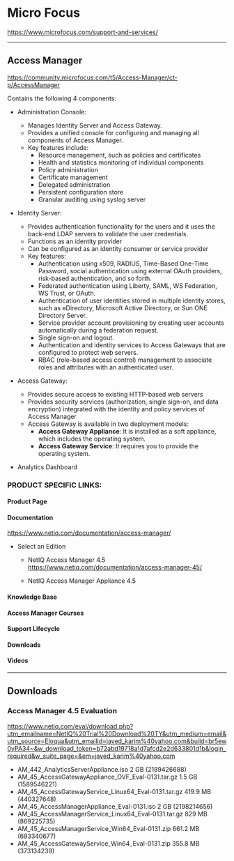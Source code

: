# Micro Focus
https://www.microfocus.com/support-and-services/
***
## Access Manager
https://community.microfocus.com/t5/Access-Manager/ct-p/AccessManager
	
Contains the following 4 components:
- Administration Console: 
	- Manages Identity Server and Access Gateway.
	- Provides a unified console for configuring and managing all components of Access Manager.
	- Key features include:
		- Resource management, such as policies and certificates
		- Health and statistics monitoring of individual components
		- Policy administration
		- Certificate management
		- Delegated administration
		- Persistent configuration store
		- Granular auditing using syslog server
- Identity Server: 
	- Provides authentication functionality for the users and it uses the back-end LDAP
servers to validate the user credentials.
	- Functions as an identity provider
	- Can be configured as an identity
consumer or service provider
	- Key features:
		- Authentication using x509, RADIUS, Time-Based One-Time Password, social authentication using external
OAuth providers, risk-based authentication, and so forth.
		- Federated authentication using Liberty, SAML, WS Federation, WS Trust, or OAuth.
		- Authentication of user identities stored in multiple identity stores, such as eDirectory, Microsoft Active
Directory, or Sun ONE Directory Server.
		- Service provider account provisioning by creating user accounts automatically during a federation
request.
		- Single sign-on and logout.
		- Authentication and identity services to Access Gateways that are configured to protect web servers.
		- RBAC (role-based access control) management to associate roles and attributes with an authenticated
user.

- Access Gateway: 
	- Provides secure access to existing HTTP-based web servers
	- Provides security services
(authorization, single sign-on, and data encryption) integrated with the identity and policy services of Access
Manager
	- Access Gateway is available in two deployment models:
		- **Access Gateway Appliance**: It is installed as a soft appliance, which includes the operating system.
		- **Access Gateway Service**: It requires you to provide the operating system.

- Analytics Dashboard



### PRODUCT SPECIFIC LINKS:
#### Product Page
#### Documentation
https://www.netiq.com/documentation/access-manager/
- Select an Edition
	- NetIQ Access Manager 4.5
		https://www.netiq.com/documentation/access-manager-45/
		
	- NetIQ Access Manager Appliance 4.5

#### Knowledge Base
#### Access Manager Courses
#### Support Lifecycle
#### Downloads
#### Videos

***
## Downloads
### Access Manager 4.5 Evaluation 
https://www.netiq.com/eval/download.php?utm_emailname=NetIQ%20Trial%20Download%20TY&utm_medium=email&utm_source=Eloqua&utm_emailid=javed_karim%40yahoo.com&build=br5ew0yPA34~&w_download_token=b72abd19718a1d7afcd2e2d633801d1b&login_required&w_suite_page=&em=javed_karim%40yahoo.com	
- AM_442_AnalyticsServerAppliance.iso 	2 GB (2189426688)
- AM_45_AccessGatewayAppliance_OVF_Eval-0131.tar.gz 	1.5 GB (1589546221) 	
- AM_45_AccessGatewayService_Linux64_Eval-0131.tar.gz 	419.9 MB (440327648) 	
- AM_45_AccessManagerAppliance_Eval-0131.iso 	2 GB (2198214656) 	
- AM_45_AccessManagerService_Linux64_Eval-0131.tar.gz 	829 MB (869225735) 	
- AM_45_AccessManagerService_Win64_Eval-0131.zip 	661.2 MB (693340677) 	
- AM_45_AccessGatewayService_Win64_Eval-0131.zip 	355.8 MB (373134239) 
